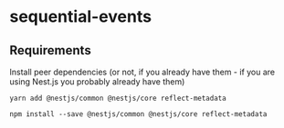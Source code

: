 # sequential-events

## Requirements

Install peer dependencies (or not, if you already have them - if you are using Nest.js you probably already have them)

`yarn add @nestjs/common @nestjs/core reflect-metadata`

`npm install --save @nestjs/common @nestjs/core reflect-metadata`


